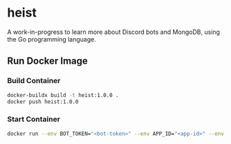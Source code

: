 # heist

A work-in-progress to learn more about Discord bots and MongoDB, using the Go programming language.

## Run Docker Image

### Build Container

``` bash
docker-buildx build -t heist:1.0.0 .
docker push heist:1.0.0
```
### Start Container

```bash
docker run --env BOT_TOKEN="<bot-token>" --env APP_ID="<app-id>" --env HEIST_DEFAULT_THEME="<theme-name>" --env HEIST_THEME_DIR="<theme-dir>" --name <container-name> heist:1.0.0
```